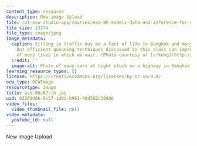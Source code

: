 ```yaml
---
content_type: resource
description: New image Upload
file: /ol-ocw-studio-app/courses/esd-86-models-data-and-inference-for-socio-technical-systems-spring-2007/02269d0b9c571d9db96140d502d30986_esd-86s07-th.jpg
file_size: 13374
file_type: image/jpeg
image_metadata:
  caption: Sitting in traffic may be a fact of life in Bangkok and many other cities,
    but efficient queueing techniques discussed in this class can improve the efficiency
    of many lines in which we wait. (Photo courtesy of [\*keng](http://www.flickr.com/photos/kengz/67187556/).)
  credit: ''
  image-alt: Photo of many cars at night stuck on a highway in Bangkok.
learning_resource_types: []
license: https://creativecommons.org/licenses/by-nc-sa/4.0/
ocw_type: OCWImage
resourcetype: Image
title: esd-86s07-th.jpg
uid: 02269d0b-9c57-1d9d-b961-40d502d30986
video_files:
  video_thumbnail_file: null
video_metadata:
  youtube_id: null
---
```

New image Upload